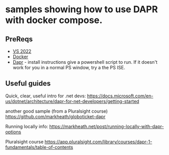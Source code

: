 # samples showing how to use DAPR with docker compose.

## PreReqs
* [VS 2022](https://my.visualstudio.com/downloads) 
* [Docker](https://docs.docker.com/desktop/windows/install/)
* [Dapr](https://docs.dapr.io/getting-started/install-dapr-cli/) - install instructions give a powershell script to run. If it doesn't work for you in a normal PS window, try a the PS ISE.


## Useful guides  

Quick, clear, useful intro for .net devs:
https://docs.microsoft.com/en-us/dotnet/architecture/dapr-for-net-developers/getting-started

another good sample (from a Pluralsight course)
https://github.com/markheath/globoticket-dapr

Running locally info:
https://markheath.net/post/running-locally-with-dapr-options

Pluralsight course
https://app.pluralsight.com/library/courses/dapr-1-fundamentals/table-of-contents
